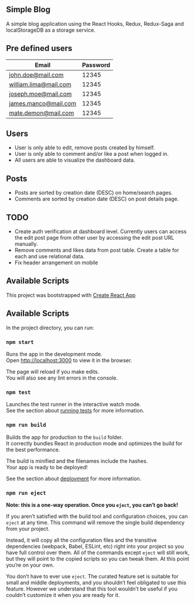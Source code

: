## Simple Blog

A simple blog application using the React Hooks, Redux, Redux-Saga and localStorageDB as a storage service.

## Pre defined users
| Email | Password |
| ------------- | ------------- |
| john.doe@mail.com | 12345 |
| william.lima@mail.com | 12345 |
| joseph.moe@mail.com | 12345 |
| james.manco@mail.com | 12345 |
| mate.demon@mail.com | 12345 |

## Users
- User is only able to edit, remove posts created by himself.
- User is only able to comment and/or like a post when logged in.
- All users are able to visualize the dashboard data.

## Posts
- Posts are sorted by creation date (DESC) on home/search pages.
- Comments are sorted by creation date (DESC) on post details page.

## TODO
- Create auth verification at dashboard level. Currently users can access the edit post page from other user by accessing the edit post URL manually.
- Remove comments and likes data from post table. Create a table for each and use relational data.
- Fix header arrangement on mobile

## Available Scripts

This project was bootstrapped with [Create React App](https://github.com/facebook/create-react-app)

## Available Scripts

In the project directory, you can run:

### `npm start`

Runs the app in the development mode.<br />
Open [http://localhost:3000](http://localhost:3000) to view it in the browser.

The page will reload if you make edits.<br />
You will also see any lint errors in the console.

### `npm test`

Launches the test runner in the interactive watch mode.<br />
See the section about [running tests](https://facebook.github.io/create-react-app/docs/running-tests) for more information.

### `npm run build`

Builds the app for production to the `build` folder.<br />
It correctly bundles React in production mode and optimizes the build for the best performance.

The build is minified and the filenames include the hashes.<br />
Your app is ready to be deployed!

See the section about [deployment](https://facebook.github.io/create-react-app/docs/deployment) for more information.

### `npm run eject`

**Note: this is a one-way operation. Once you `eject`, you can’t go back!**

If you aren’t satisfied with the build tool and configuration choices, you can `eject` at any time. This command will remove the single build dependency from your project.

Instead, it will copy all the configuration files and the transitive dependencies (webpack, Babel, ESLint, etc) right into your project so you have full control over them. All of the commands except `eject` will still work, but they will point to the copied scripts so you can tweak them. At this point you’re on your own.

You don’t have to ever use `eject`. The curated feature set is suitable for small and middle deployments, and you shouldn’t feel obligated to use this feature. However we understand that this tool wouldn’t be useful if you couldn’t customize it when you are ready for it.
